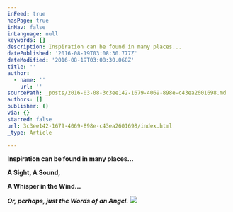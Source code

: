 ```yaml
---
inFeed: true
hasPage: true
inNav: false
inLanguage: null
keywords: []
description: Inspiration can be found in many places...
datePublished: '2016-08-19T03:08:30.777Z'
dateModified: '2016-08-19T03:08:30.068Z'
title: ''
author:
  - name: ''
    url: ''
sourcePath: _posts/2016-03-08-3c3ee142-1679-4069-898e-c43ea2601698.md
authors: []
publisher: {}
via: {}
starred: false
url: 3c3ee142-1679-4069-898e-c43ea2601698/index.html
_type: Article

---
```

**Inspiration can be found in many places...**

**A Sight, A Sound,**

**A Whisper in the Wind...**

_**Or, perhaps, just the Words of an Angel.**_
![](https://the-grid-user-content.s3-us-west-2.amazonaws.com/f7468873-5661-45ee-a56d-6357306619d3.jpg)